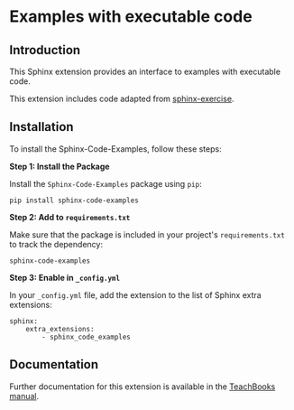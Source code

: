 # Examples with executable code

## Introduction

This Sphinx extension provides an interface to examples with executable code.

This extension includes code adapted from [sphinx-exercise](https://github.com/executablebooks/sphinx-exercise).

## Installation
To install the Sphinx-Code-Examples, follow these steps:

**Step 1: Install the Package**

Install the `Sphinx-Code-Examples` package using `pip`:
```
pip install sphinx-code-examples
```

**Step 2: Add to `requirements.txt`**

Make sure that the package is included in your project's `requirements.txt` to track the dependency:
```
sphinx-code-examples
```

**Step 3: Enable in `_config.yml`**

In your `_config.yml` file, add the extension to the list of Sphinx extra extensions:
```
sphinx: 
    extra_extensions:
        - sphinx_code_examples
```

## Documentation

Further documentation for this extension is available in the [TeachBooks manual](https://teachbooks.io/manual/external/Sphinx-Code-Examples/MANUAL.html).
